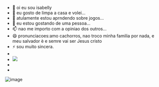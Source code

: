 - 👋 oi eu sou isabelly
- 👀 eu gosto de limpa a casa e volei...
- 🌱 atulamente estou aprndendo sobre jogos...
- 💞️ eu estou gostando de uma pessoa...
- 📫 nao me importo com a opiniao dos outros...
- 😄 pronunciacoes:amo cachorros, nao troco  minha familia por nada, e meu salvador è e semre vai ser Jesus cristo
- ⚡ sou muito sincera.
- ![]()
- ![](https://img.shields.io/badge/Code%20Climate-000000?style=for-the-badge&logo=Code%20Climate&logoColor=white)
- ![]()
- ![]()
<!---
eu naci no dia 29/12/2010... nao gostou de mim, guarda pra voce, por que, pra mim eu sou especial, maravilhosa, entre outras coisas.
--->
![image](https://github.com/isa291220/isa291220/assets/169151367/ae029f48-abb3-4536-9fe6-689e0b72c7b9)
